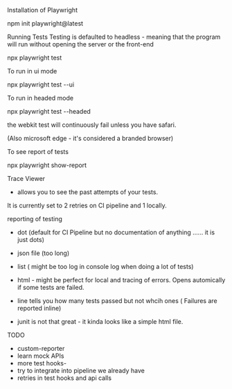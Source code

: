 Installation of Playwright

npm init playwright@latest


Running Tests
Testing is defaulted to headless - meaning that the program will run without opening the server or the front-end 

npx playwright test

To run in ui mode

npx playwright test --ui

To run in headed mode

npx playwright test --headed

the webkit test will continuously fail unless you have safari.

(Also microsoft edge - it's considered a branded browser)


To see report of tests

npx playwright show-report


Trace Viewer

- allows you to see the past attempts of your tests.

It is currently set to 2 retries on CI pipeline and 1 locally.

reporting of testing

- dot (default for CI Pipeline but no documentation of anything ...... it is just dots)

- json file (too long)

- list ( might be too log in console log when doing a lot of tests)

- html - might be perfect for local and tracing of errors. Opens automically if some tests are failed.

- line tells you how many tests passed but not whcih ones ( Failures are reported inline)

- junit is not that great - it kinda looks like a simple html file.


TODO 

- custom-reporter
- learn mock APIs
- more test hooks-
- try to integrate into pipeline we already have 
- retries in test hooks and api calls 
